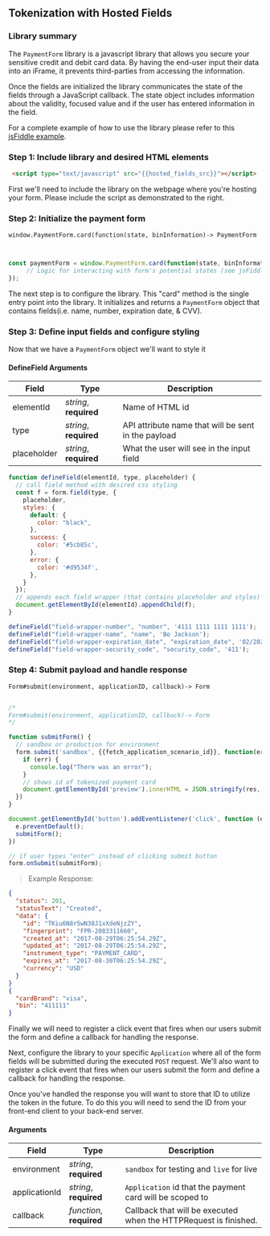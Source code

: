 ## Tokenization with Hosted Fields

### Library summary

The `PaymentForm` library is a javascript library that allows you secure your sensitive credit and debit card data. By having the end-user input their data into an iFrame, it prevents third-parties from accessing the information.

Once the fields are initialized the library communicates the state of the fields
through a JavaScript callback. The state object includes information about the
validity, focused value and if the user has entered information in the field.

For a complete example of how to use the library please refer to this
[jsFiddle example]({{hosted_fields_jsfiddle}}).

### Step 1: Include library and desired HTML elements

```html
 <script type="text/javascript" src="{{hosted_fields_src}}"></script>
```

First we'll need to include the library on the webpage where you're hosting your
form. Please include the script as demonstrated to the right.


### Step 2: Initialize the payment form


`window.PaymentForm.card(function(state, binInformation)-> PaymentForm`

```javascript


const paymentForm = window.PaymentForm.card(function(state, binInformation){
     // Logic for interacting with form's potential states (see jsFiddle for  example)
});
```

The next step is to configure the library. This "card" method is the single entry point into the library. It initializes and returns a `PaymentForm` object that contains fields(i.e. name, number, expiration date, & CVV).



### Step 3: Define input fields and configure styling

Now that we have a `PaymentForm` object we'll want to style it

#### DefineField Arguments
Field | Type | Description
----- | ---- | -----------
elementId | *string*, **required** |  Name of HTML id
type | *string*, **required** | API attribute name that will be sent in the payload
placeholder | *string*, **required** | What the user will see in the input field


```javascript
function defineField(elementId, type, placeholder) {
  // call field method with desired css styling
  const f = form.field(type, {
    placeholder,
    styles: {
      default: {
        color: "black",
      },
      success: {
        color: '#5cb85c',
      },
      error: {
        color: '#d9534f',
      },
    }
  });
  // appends each field wrapper (that contains placeholder and styles) to the appropriate div
  document.getElementById(elementId).appendChild(f);
}

defineField("field-wrapper-number", "number", '4111 1111 1111 1111');
defineField("field-wrapper-name", "name", 'Bo Jackson');
defineField("field-wrapper-expiration_date", "expiration_date", '02/2020');
defineField("field-wrapper-security_code", "security_code", '411');

```


### Step 4: Submit payload and handle response


`Form#submit(environment, applicationID, callback)-> Form
`


```javascript

/*
Form#submit(environment, applicationID, callback)-> Form
*/

function submitForm() {
  // sandbox or production for environment
  form.submit('sandbox', {{fetch_application_scenario_id}}, function(err, res) {
    if (err) {
      console.log("There was an error");
    }
    // shows id of tokenized payment card
    document.getElementById('preview').innerHTML = JSON.stringify(res, null, '  ');
  })
}

document.getElementById('button').addEventListener('click', function (e){
  e.preventDefault();
  submitForm();
})

// if user types "enter" instead of clicking submit button
form.onSubmit(submitForm);

```

> Example Response:

```json
{
  "status": 201,
  "statusText": "Created",
  "data": {
    "id": "TKiu6N8r5wN38J1xXdeNjzZY",
    "fingerprint": "FPR-2083311660",
    "created_at": "2017-08-29T06:25:54.29Z",
    "updated_at": "2017-08-29T06:25:54.29Z",
    "instrument_type": "PAYMENT_CARD",
    "expires_at": "2017-08-30T06:25:54.29Z",
    "currency": "USD"
  }
}
{
  "cardBrand": "visa",
  "bin": "411111"
}
```


Finally we will need to register a click event that fires when our users submit
the form and define a callback for handling the response.

Next, configure the library to your specific `Application` where all of the form
fields will be submitted during the executed `POST` request. We'll also want to
register a click event that fires when our users submit the form and define a
callback for handling the response.

Once you've handled the response you will want to store that ID to utilize
the token in the future. To do this you will need to send the ID from your
front-end client to your back-end server.


#### Arguments
Field | Type | Description
----- | ---- | -----------
environment | *string*, **required** | `sandbox` for testing and `live` for live
applicationId | *string*, **required** | `Application` id that the payment card will be scoped to
callback | *function*, **required** | Callback that will be executed when the HTTPRequest is finished.
